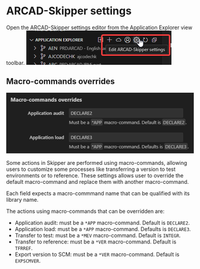 # ARCAD-Skipper settings
Open the ARCAD-Skipper settings editor from the Application Explorer view toolbar.
![open settings](../assets/settings_01.png)

## Macro-commands overrides

![open settings](../assets/settings_02.png)

Some actions in Skipper are performed using macro-commands, allowing users to customize some processes like transferring a version to test environments or to reference. These settings allows user to override the default macro-command and replace them with another macro-command.

Each field expects a macro-commmand name that can be qualified with its library name.

The actions using macro-commands that can be overridden are:
- Application audit: must be a `*APP` macro-command. Default is `DECLARE2`.
- Application load: must be a `*APP` macro-command. Defaults is `DECLARE3`.
- Transfer to test: must be a `*MEV` macro-command. Default is `INTEGR`.
- Transfer to reference: must be a `*VER` macro-command. Default is `TFRREF`.
- Export version to SCM: must be a `*VER` macro-command. Default is `EXPSCMVER`.
